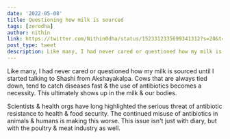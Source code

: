 ```yaml
---
date: '2022-05-08'
title: Questioning how milk is sourced
tags: [zerodha]
author: nithin
link: https://twitter.com/Nithin0dha/status/1523312335699341312?s=20&t=O2LTO1fyk-sWOZKRhjCpkQ
post_type: tweet
description: Like many, I had never cared or questioned how my milk is sourced until I started talking to Shashi from Akshayakalpa...
---
```


Like many, I had never cared or questioned how my milk is sourced until I started talking to Shashi from Akshayakalpa. Cows that are always tied down, tend to catch diseases fast & the use of antibiotics becomes a necessity. This ultimately shows up in the milk & our bodies.

Scientists & health orgs have long highlighted the serious threat of antibiotic resistance to health & food security. The continued misuse of antibiotics in animals & humans is making this worse. This issue isn't just with diary, but with the poultry & meat industry as well. 
